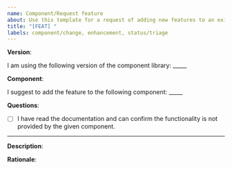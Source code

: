 ```yaml
---
name: Component/Request feature
about: Use this template for a request of adding new features to an existing component.
title: "[FEAT] "
labels: component/change, enhancement, status/triage
---
```


<!--
Thank you for taking your time to request a new feature for a component of the SICK Design System. Please make sure to answer the questions below to give us more information about your request.
-->

**Version**:

I am using the following version of the component library: _____

**Component**:

I suggest to add the feature to the following component: _____

**Questions**:

- [ ] I have read the documentation and can confirm the functionality is not provided by the given component.

---

**Description**:

<!--
Please provide a description of the new feature, e.g. what it should do, and how it should behave.
-->

**Rationale**:

<!--
Please provide a reason for this feature to exist.
-->

